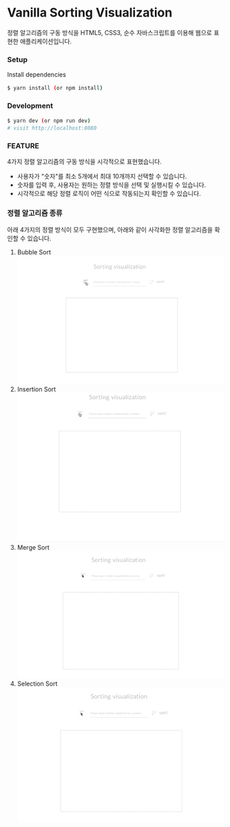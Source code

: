 # Vanilla Sorting Visualization

정렬 알고리즘의 구동 방식을 HTML5, CSS3, 순수 자바스크립트를 이용해 웹으로 표현한 애플리케이션입니다.

### Setup

Install dependencies

```sh
$ yarn install (or npm install)
```

### Development

```sh
$ yarn dev (or npm run dev)
# visit http://localhost:8080
```

### FEATURE

4가지 정렬 알고리즘의 구동 방식을 시각적으로 표현했습니다.

* 사용자가 "숫자"를 최소 5개에서 최대 10개까지 선택할 수 있습니다.
* 숫자를 입력 후, 사용자는 원하는 정렬 방식을 선택 및 실행시킬 수 있습니다.
* 시각적으로 해당 정렬 로직이 어떤 식으로 작동되는지 확인할 수 있습니다.

### 정렬 알고리즘 종류

아래 4가지의 정렬 방식이 모두 구현했으며, 아래와 같이 사각화한 정렬 알고리즘을 확인할 수 있습니다.

1. Bubble Sort
![](bubble-sort.gif)
2. Insertion Sort
![](insertion-sort.gif)
3. Merge Sort
![](merge-sort.gif)
4. Selection Sort
![](selection-sort.gif)
